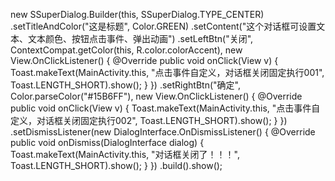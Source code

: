  new SSuperDialog.Builder(this, SSuperDialog.TYPE_CENTER)
                .setTitleAndColor("这是标题", Color.GREEN)
                .setContent("这个对话框可设置文本、文本颜色、按钮点击事件、弹出动画")
                .setLeftBtn("关闭", ContextCompat.getColor(this, R.color.colorAccent), new View.OnClickListener() {
                    @Override
                    public void onClick(View v) {
                        Toast.makeText(MainActivity.this, "点击事件自定义，对话框关闭固定执行001", Toast.LENGTH_SHORT).show();
                    }
                })
                .setRightBtn("确定", Color.parseColor("#15B6FF"), new View.OnClickListener() {
                    @Override
                    public void onClick(View v) {
                        Toast.makeText(MainActivity.this, "点击事件自定义，对话框关闭固定执行002", Toast.LENGTH_SHORT).show();
                    }
                })
                .setDismissListener(new DialogInterface.OnDismissListener() {
                    @Override
                    public void onDismiss(DialogInterface dialog) {
                        Toast.makeText(MainActivity.this, "对话框关闭了！！！", Toast.LENGTH_SHORT).show();
                    }
                })
                .build().show();
